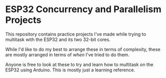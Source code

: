 # ESP32 Concurrency and Parallelism Projects
This repository contains practice projects I've made while trying to multitask with the ESP32 and its two 32-bit cores.

While I'd like to do my best to arrange these in terms of complexity, these are mostly arranged in terms of _when_ I've tried to do them.

Anyone is free to look at these to try and learn how to multitask on the ESP32 using Arduino. This is mostly just a learning reference.
